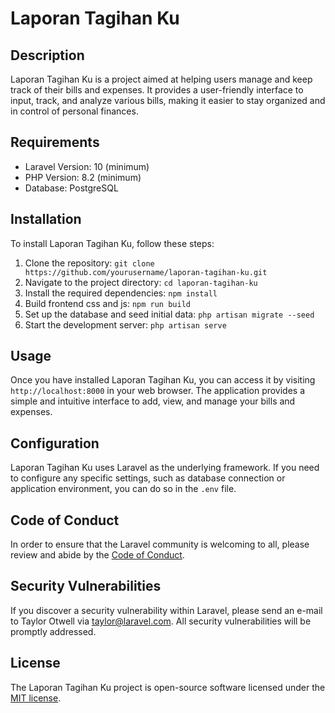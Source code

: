 # Laporan Tagihan Ku

## Description

Laporan Tagihan Ku is a project aimed at helping users manage and keep track of their bills and expenses. It provides a user-friendly interface to input, track, and analyze various bills, making it easier to stay organized and in control of personal finances.

## Requirements

- Laravel Version: 10 (minimum)
- PHP Version: 8.2 (minimum)
- Database: PostgreSQL

## Installation

To install Laporan Tagihan Ku, follow these steps:

1. Clone the repository: `git clone https://github.com/yourusername/laporan-tagihan-ku.git`
2. Navigate to the project directory: `cd laporan-tagihan-ku`
3. Install the required dependencies: `npm install`
3. Build frontend css and js: `npm run build`
4. Set up the database and seed initial data: `php artisan migrate --seed`
5. Start the development server: `php artisan serve`

## Usage

Once you have installed Laporan Tagihan Ku, you can access it by visiting `http://localhost:8000` in your web browser. The application provides a simple and intuitive interface to add, view, and manage your bills and expenses.

## Configuration

Laporan Tagihan Ku uses Laravel as the underlying framework. If you need to configure any specific settings, such as database connection or application environment, you can do so in the `.env` file.

## Code of Conduct

In order to ensure that the Laravel community is welcoming to all, please review and abide by the [Code of Conduct](https://laravel.com/docs/contributions#code-of-conduct).

## Security Vulnerabilities

If you discover a security vulnerability within Laravel, please send an e-mail to Taylor Otwell via [taylor@laravel.com](mailto:taylor@laravel.com). All security vulnerabilities will be promptly addressed.

## License

The Laporan Tagihan Ku project is open-source software licensed under the [MIT license](https://opensource.org/licenses/MIT).
